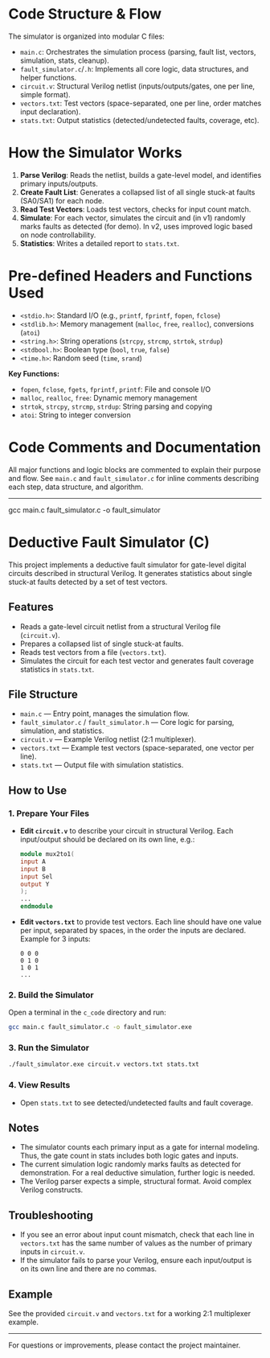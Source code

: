 # Code Structure & Flow

The simulator is organized into modular C files:
- `main.c`: Orchestrates the simulation process (parsing, fault list, vectors, simulation, stats, cleanup).
- `fault_simulator.c`/`.h`: Implements all core logic, data structures, and helper functions.
- `circuit.v`: Structural Verilog netlist (inputs/outputs/gates, one per line, simple format).
- `vectors.txt`: Test vectors (space-separated, one per line, order matches input declaration).
- `stats.txt`: Output statistics (detected/undetected faults, coverage, etc).

# How the Simulator Works
1. **Parse Verilog**: Reads the netlist, builds a gate-level model, and identifies primary inputs/outputs.
2. **Create Fault List**: Generates a collapsed list of all single stuck-at faults (SA0/SA1) for each node.
3. **Read Test Vectors**: Loads test vectors, checks for input count match.
4. **Simulate**: For each vector, simulates the circuit and (in v1) randomly marks faults as detected (for demo). In v2, uses improved logic based on node controllability.
5. **Statistics**: Writes a detailed report to `stats.txt`.

# Pre-defined Headers and Functions Used

- `<stdio.h>`: Standard I/O (e.g., `printf`, `fprintf`, `fopen`, `fclose`)
- `<stdlib.h>`: Memory management (`malloc`, `free`, `realloc`), conversions (`atoi`)
- `<string.h>`: String operations (`strcpy`, `strcmp`, `strtok`, `strdup`)
- `<stdbool.h>`: Boolean type (`bool`, `true`, `false`)
- `<time.h>`: Random seed (`time`, `srand`)

**Key Functions:**
- `fopen`, `fclose`, `fgets`, `fprintf`, `printf`: File and console I/O
- `malloc`, `realloc`, `free`: Dynamic memory management
- `strtok`, `strcpy`, `strcmp`, `strdup`: String parsing and copying
- `atoi`: String to integer conversion

# Code Comments and Documentation

All major functions and logic blocks are commented to explain their purpose and flow. See `main.c` and `fault_simulator.c` for inline comments describing each step, data structure, and algorithm.

---
gcc main.c fault_simulator.c -o fault_simulator

# Deductive Fault Simulator (C)

This project implements a deductive fault simulator for gate-level digital circuits described in structural Verilog. It generates statistics about single stuck-at faults detected by a set of test vectors.

## Features
- Reads a gate-level circuit netlist from a structural Verilog file (`circuit.v`).
- Prepares a collapsed list of single stuck-at faults.
- Reads test vectors from a file (`vectors.txt`).
- Simulates the circuit for each test vector and generates fault coverage statistics in `stats.txt`.

## File Structure
- `main.c` — Entry point, manages the simulation flow.
- `fault_simulator.c` / `fault_simulator.h` — Core logic for parsing, simulation, and statistics.
- `circuit.v` — Example Verilog netlist (2:1 multiplexer).
- `vectors.txt` — Example test vectors (space-separated, one vector per line).
- `stats.txt` — Output file with simulation statistics.

## How to Use

### 1. Prepare Your Files
- **Edit `circuit.v`** to describe your circuit in structural Verilog. Each input/output should be declared on its own line, e.g.:
	```verilog
	module mux2to1(
	input A
	input B
	input Sel
	output Y
	);
	...
	endmodule
	```
- **Edit `vectors.txt`** to provide test vectors. Each line should have one value per input, separated by spaces, in the order the inputs are declared.
	Example for 3 inputs:
	```
	0 0 0
	0 1 0
	1 0 1
	...
	```

### 2. Build the Simulator
Open a terminal in the `c_code` directory and run:
```sh
gcc main.c fault_simulator.c -o fault_simulator.exe
```

### 3. Run the Simulator
```sh
./fault_simulator.exe circuit.v vectors.txt stats.txt
```

### 4. View Results
- Open `stats.txt` to see detected/undetected faults and fault coverage.

## Notes
- The simulator counts each primary input as a gate for internal modeling. Thus, the gate count in stats includes both logic gates and inputs.
- The current simulation logic randomly marks faults as detected for demonstration. For a real deductive simulation, further logic is needed.
- The Verilog parser expects a simple, structural format. Avoid complex Verilog constructs.

## Troubleshooting
- If you see an error about input count mismatch, check that each line in `vectors.txt` has the same number of values as the number of primary inputs in `circuit.v`.
- If the simulator fails to parse your Verilog, ensure each input/output is on its own line and there are no commas.

## Example
See the provided `circuit.v` and `vectors.txt` for a working 2:1 multiplexer example.

---
For questions or improvements, please contact the project maintainer.